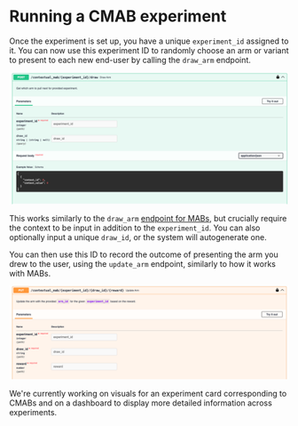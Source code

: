 # Running a CMAB experiment

Once the experiment is set up, you have a unique `experiment_id` assigned to it.
You can now use this experiment ID to randomly choose an arm or variant to present to each new end-user by calling the `draw_arm` endpoint.

![Draw an arm or variant](./images/draw_arm.png)

This works similarly to the `draw_arm` [endpoint for MABs](../mabs/run-experiment.md), but crucially require the context to be input in addition to the `experiment_id`. You can also optionally input a unique `draw_id`, or the system will autogenerate one.

You can then use this ID to record the outcome of presenting the arm you drew to the user, using the `update_arm` endpoint, similarly to how it works with MABs.

![Update the arm or variant](./images/update_arm.png)


We're currently working on visuals for an experiment card corresponding to CMABs and on a dashboard to display more detailed information across experiments.
